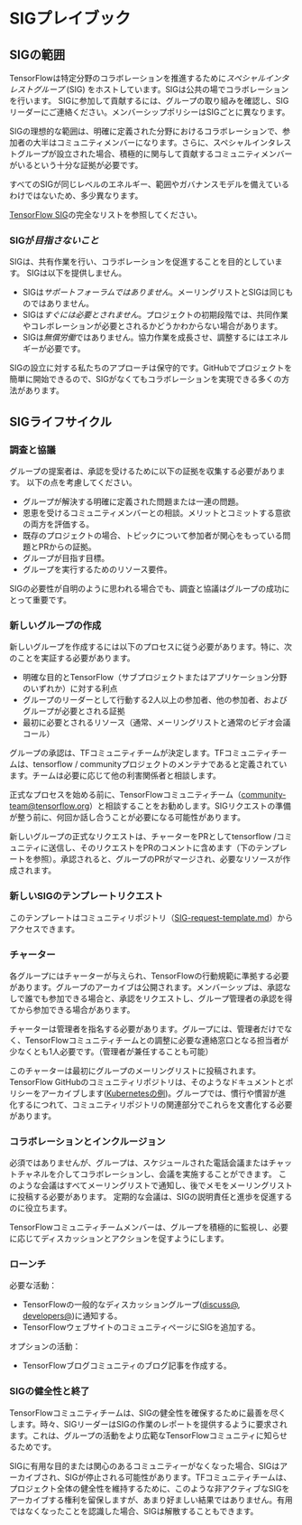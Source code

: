 # SIGプレイブック

## SIGの範囲

TensorFlowは特定分野のコラボレーションを推進するために*スペシャルインタレストグループ* (SIG) をホストしています。SIGは公共の場でコラボレーションを行います。 SIGに参加して貢献するには、グループの取り組みを確認し、SIGリーダーにご連絡ください。メンバーシップポリシーはSIGごとに異なります。

SIGの理想的な範囲は、明確に定義された分野におけるコラボレーションで、参加者の大半はコミュニティメンバーになります。さらに、スペシャルインタレストグループが設立された場合、積極的に関与して貢献するコミュニティメンバーがいるという十分な証拠が必要です。

すべてのSIGが同じレベルのエネルギー、範囲やガバナンスモデルを備えているわけではないため、多少異なります。

[TensorFlow SIG](https://github.com/tensorflow/community/tree/master/sigs)の完全なリストを参照してください。

### SIGが*目指さないこと*

SIGは、共有作業を行い、コラボレーションを促進することを目的としています。 SIGは以下を提供しません。

- SIGは*サポートフォーラムではありません*。メーリングリストとSIGは同じものではありません。
- SIGは*すぐには必要とされません*。プロジェクトの初期段階では、共同作業やコレボレーションが必要とされるかどうかわからない場合があります。
- SIGは*無償労働*ではありません。協力作業を成長させ、調整するにはエネルギーが必要です。

SIGの設立に対する私たちのアプローチは保守的です。GitHubでプロジェクトを簡単に開始できるので、SIGがなくてもコラボレーションを実現できる多くの方法があります。

## SIGライフサイクル

### 調査と協議

グループの提案者は、承認を受けるために以下の証拠を収集する必要があります。 以下の点を考慮してください。

- グループが解決する明確に定義された問題または一連の問題。
- 恩恵を受けるコミュニティメンバーとの相談。メリットとコミットする意欲の両方を評価する。
- 既存のプロジェクトの場合、トピックについて参加者が関心をもっている問題とPRからの証拠。
- グループが目指す目標。
- グループを実行するためのリソース要件。

SIGの必要性が自明のように思われる場合でも、調査と協議はグループの成功にとって重要です。

### 新しいグループの作成

新しいグループを作成するには以下のプロセスに従う必要があります。特に、次のことを実証する必要があります。

- 明確な目的とTensorFlow（サブプロジェクトまたはアプリケーション分野のいずれか）に対する利点
- グループのリーダーとして行動する2人以上の参加者、他の参加者、およびグループが必要とされる証拠
- 最初に必要とされるリソース（通常、メーリングリストと通常のビデオ会議コール）

グループの承認は、TFコミュニティチームが決定します。TFコミュニティチームは、tensorflow / communityプロジェクトのメンテナであると定義されています。チームは必要に応じて他の利害関係者と相談します。

正式なプロセスを始める前に、TensorFlowコミュニティチーム（community-team@tensorflow.org）と相談することをお勧めします。SIGリクエストの準備が整う前に、何回か話し合うことが必要になる可能性があります。

新しいグループの正式なリクエストは、チャーターをPRとしてtensorflow /コミュニティに送信し、そのリクエストをPRのコメントに含めます（下のテンプレートを参照）。承認されると、グループのPRがマージされ、必要なリソースが作成されます。

### 新しいSIGのテンプレートリクエスト

このテンプレートはコミュニティリポジトリ（[SIG-request-template.md](https://github.com/tensorflow/community/blob/master/governance/SIG-request-template.md)）からアクセスできます。

### チャーター

各グループにはチャーターが与えられ、TensorFlowの行動規範に準拠する必要があります。グループのアーカイブは公開されます。メンバーシップは、承認なしで誰でも参加できる場合と、承認をリクエストし、グループ管理者の承認を得てから参加できる場合があります。

チャーターは管理者を指名する必要があります。グループには、管理者だけでなく、TensorFlowコミュニティチームとの調整に必要な連絡窓口となる担当者が少なくとも1人必要です。（管理者が兼任することも可能）

このチャーターは最初にグループのメーリングリストに投稿されます。TensorFlow GitHubのコミュニティリポジトリは、そのようなドキュメントとポリシーをアーカイブします([Kubernetesの例](https://github.com/kubernetes/community))。グループでは、慣行や慣習が進化するにつれて、コミュニティリポジトリの関連部分でこれらを文書化する必要があります。

### コラボレーションとインクルージョン

必須ではありませんが、グループは、スケジュールされた電話会議またはチャットチャネルを介してコラボレーションし、会議を実施することができます。 このような会議はすべてメーリングリストで通知し、後でメモをメーリングリストに投稿する必要があります。 定期的な会議は、SIGの説明責任と進歩を促進するのに役立ちます。

TensorFlowコミュニティチームメンバーは、グループを積極的に監視し、必要に応じてディスカッションとアクションを促すようにします。

### ローンチ

必要な活動：

- TensorFlowの一般的なディスカッショングループ([discuss@](https://groups.google.com/a/tensorflow.org/forum/#!forum/discuss), [developers@](https://groups.google.com/a/tensorflow.org/forum/#!forum/developers))に通知する。
- TensorFlowウェブサイトのコミュニティページにSIGを追加する。

オプションの活動：

- TensorFlowブログコミュニティのブログ記事を作成する。

### SIGの健全性と終了

TensorFlowコミュニティチームは、SIGの健全性を確保するために最善を尽くします。時々、SIGリーダーはSIGの作業のレポートを提供するように要求されます。これは、グループの活動をより広範なTensorFlowコミュニティに知らせるためです。

SIGに有用な目的または関心のあるコミュニティーがなくなった場合、SIGはアーカイブされ、SIGが停止される可能性があります。TFコミュニティチームは、プロジェクト全体の健全性を維持するために、このような非アクティブなSIGをアーカイブする権利を留保しますが、あまり好ましい結果ではありません。有用ではなくなったことを認識した場合、SIGは解散することもできます。
